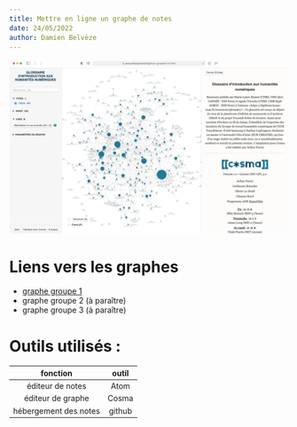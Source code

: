 ```yaml
---
title: Mettre en ligne un graphe de notes
date: 24/05/2022
author: Damien Belvèze
---
```


![](images/cosma.jpg)

# Liens vers les graphes

- [graphe groupe 1](https://damienbelveze.github.io/obsidian_biniou/cosmoscope.html)
- graphe groupe 2 (à paraître)
- graphe groupe 3 (à paraître)

# Outils utilisés :

| fonction | outil |
|:---:|:---:|
| éditeur de notes | Atom |
| éditeur de graphe | Cosma |
| hébergement des notes | github |
